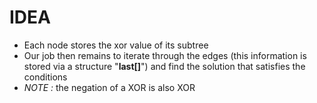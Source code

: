# IDEA
* Each node stores the xor value of its subtree
* Our job then remains to iterate through the edges (this information is stored via a structure "**last[]**") and find the solution that satisfies the conditions
* *NOTE :* the negation of a XOR is also XOR